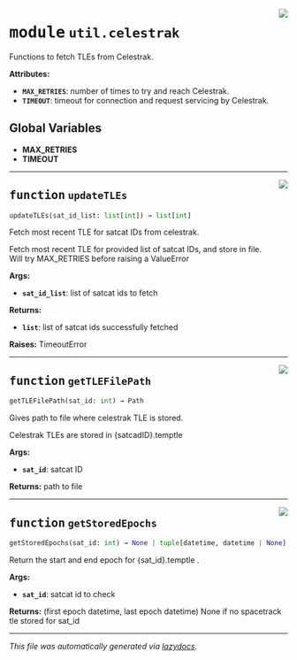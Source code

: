 <!-- markdownlint-disable -->

<a href="../spherapy/util/celestrak.py#L0"><img align="right" style="float:right;" src="https://img.shields.io/badge/-source-cccccc?style=flat-square"></a>

# <kbd>module</kbd> `util.celestrak`
Functions to fetch TLEs from Celestrak. 



**Attributes:**
 
 - <b>`MAX_RETRIES`</b>:  number of times to try and reach Celestrak. 
 - <b>`TIMEOUT`</b>:  timeout for connection and request servicing by Celestrak. 

**Global Variables**
---------------
- **MAX_RETRIES**
- **TIMEOUT**

---

<a href="../spherapy/util/celestrak.py#L22"><img align="right" style="float:right;" src="https://img.shields.io/badge/-source-cccccc?style=flat-square"></a>

## <kbd>function</kbd> `updateTLEs`

```python
updateTLEs(sat_id_list: list[int]) → list[int]
```

Fetch most recent TLE for satcat IDs from celestrak. 

Fetch most recent TLE for provided list of satcat IDs, and store in file.  
Will try MAX_RETRIES before raising a ValueError 



**Args:**
 
 - <b>`sat_id_list`</b>:  list of satcat ids to fetch 



**Returns:**
 
 - <b>`list`</b>:  list of satcat ids successfully fetched 



**Raises:**
 TimeoutError 


---

<a href="../spherapy/util/celestrak.py#L63"><img align="right" style="float:right;" src="https://img.shields.io/badge/-source-cccccc?style=flat-square"></a>

## <kbd>function</kbd> `getTLEFilePath`

```python
getTLEFilePath(sat_id: int) → Path
```

Gives path to file where celestrak TLE is stored. 

Celestrak TLEs are stored in {satcadID}.temptle 



**Args:**
 
 - <b>`sat_id`</b>:  satcat ID 



**Returns:**
 path to file 


---

<a href="../spherapy/util/celestrak.py#L76"><img align="right" style="float:right;" src="https://img.shields.io/badge/-source-cccccc?style=flat-square"></a>

## <kbd>function</kbd> `getStoredEpochs`

```python
getStoredEpochs(sat_id: int) → None | tuple[datetime, datetime | None]
```

Return the start and end epoch for {sat_id}.temptle . 



**Args:**
 
 - <b>`sat_id`</b>:  satcat id to check 



**Returns:**
 (first epoch datetime, last epoch datetime) None if no spacetrack tle stored for sat_id 




---

_This file was automatically generated via [lazydocs](https://github.com/ml-tooling/lazydocs)._

